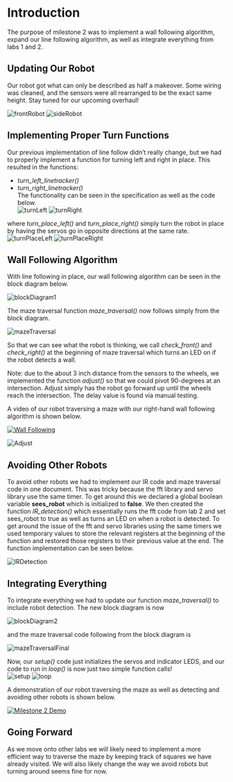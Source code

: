 # Introduction  
The purpose of milestone 2 was to implement a wall following algorithm, expand our line following algorithm, as well as integrate everything from labs 1 and 2.  
  
## Updating Our Robot  
Our robot got what can only be described as half a makeover. Some wiring was cleaned, and the sensors were all rearranged to be the exact same height. Stay tuned for our upcoming overhaul!

![frontRobot](Media/robot_front.HEIC) ![sideRobot](Media/robot_side.HEIC)  

## Implementing Proper Turn Functions
Our previous implementation of line follow didn’t really change, but we had to properly implement a function for turning left and right in place. This resulted in the functions:  
* *turn_left_linetracker()*  
* *turn_right_linetracker()*  
The functionality can be seen in the specification as well as the code below.  
![turnLeft](Media/turn_left_linetracker.PNG) ![turnRight](Media/turn_right_linetracker.PNG)  

where *turn_place_left()* and *turn_place_right()* simply turn the robot in place by having the servos go in opposite directions at the same rate.  
![turnPlaceLeft](Media/turn_place_left.PNG) ![turnPlaceRight](Media/turn_place_right.PNG)  

## Wall Following Algorithm  
With line following in place, our wall following algorithm can be seen in the block diagram below.  

![blockDiagram1](Media/block_diagram_1.PNG)  

The maze traversal function *maze_traversal()* now follows simply from the block diagram.  

![mazeTraversal](Media/maze_traversal.PNG)  

So that we can see what the robot is thinking, we call *check_front()* and *check_right()* at the beginning of maze traversal which turns an LED on if the robot detects a wall.  

Note: due to the about 3 inch distance from the sensors to the wheels, we implemented the function *adjust()* so that we could pivot 90-degrees at an intersection. Adjust simply has the robot go forward up until the wheels reach the intersection. The delay value is found via manual testing.

A video of our robot traversing a maze with our right-hand wall following algorithm is shown below.

[![Wall Following](http://img.youtube.com/vi/Jq2T61r8EME/0.jpg)](http://www.youtube.com/watch?v=Jq2T61r8EME)

![Adjust](Media/adjust.PNG)  

## Avoiding Other Robots  
To avoid other robots we had to implement our IR code and maze traversal code in one document. This was tricky because the fft library and servo library use the same timer. To get around this we declared a global boolean variable **sees_robot** which is initialized to **false**. We then created the function *IR_detection()* which essentially runs the fft code from lab 2 and set sees_robot to true as well as turns an LED on when a robot is detected. To get around the issue of the fft and servo libraries using the same timers we used temporary values to store the relevant registers at the beginning of the function and restored those registers to their previous value at the end. The function implementation can be seen below.  

![IRDetection](Media/IR_detection.PNG)  

## Integrating Everything  
To integrate everything we had to update our function *maze_traversal()* to include robot detection. The new block diagram is now  

![blockDiagram2](Media/block_diagram_2.PNG)  

and the maze traversal code following from the block diagram is 

![mazeTraversalFinal](Media/maze_traversal_final.PNG)

Now, our *setup()* code just initializes the servos and indicator LEDS, and our code to run in *loop()* is now just two simple function calls!  
![setup](Media/setup.PNG)  ![loop](Media/loop.PNG)  

A demonstration of our robot traversing the maze as well as detecting and avoiding other robots is shown below.

[![Milestone 2 Demo](http://img.youtube.com/vi/h-wGLCHZvRA/0.jpg)](http://www.youtube.com/watch?v=h-wGLCHZvRA)


## Going Forward  
As we move onto other labs we will likely need to implement a more efficient way to traverse the maze by keeping track of squares we have already visited. We will also likely change the way we avoid robots but turning around seems fine for now.

